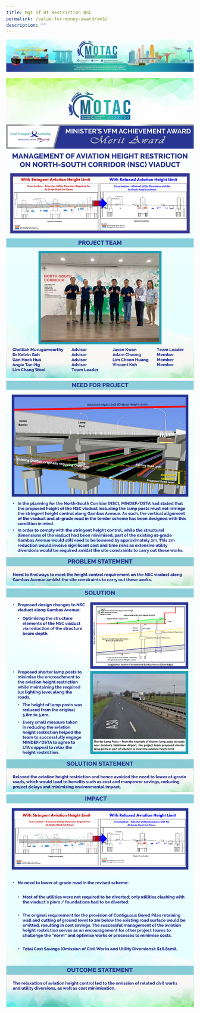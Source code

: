 ```yaml
---
title: Mgt of Ht Restriction NSC
permalink: /value-for-money-award/vm3/
description: ""
---
```


![](/images/hero.png)

![](/images/VFM/VM3/e-Panel_VM3_v01_Individual%20Award%20Contents%201.png)
![](/images/VFM/VM3/e-Panel_VM3_v01_Individual%20Award%20Contents%202.png)
![](/images/VFM/VM3/e-Panel_VM3_v01_Individual%20Award%20Contents%203.png)
![](/images/VFM/VM3/e-Panel_VM3_v01_Individual%20Award%20Contents%204.png)